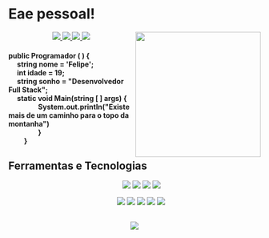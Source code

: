 # Eae pessoal!

<img align = "right" src="https://avatars.githubusercontent.com/u/103579021?s=400&u=1961e651a93d8a3dfcae530f17cdf415a693ff37&v=4" width="250px" height="250px"/><div>
	
<div align = "center">
<a href="https://github.com/FelipeBertoli" alt="github" target="_blank">
<img src="https://img.shields.io/badge/GitHub-000000?&style=flat-square&logo=GitHub&logoColor=white">
<a href="https://www.linkedin.com/in/felipebertoli" alt="linkedin" target="_blank">
<img src="https://img.shields.io/badge/LinkedIn-%230077B5.svg?&style=flat-square&logo=linkedin&logoColor=white">
</a>
<a href="mailto:felipebertolioliveira@gmail.com" alt="gmail" target="_blank">
<img src="https://img.shields.io/badge/Gmail-FF0000?style=flat-square&labelColor=FF0000&logo=gmail&logoColor=white&link=mailto:tassiofernandescosta@gmail.com" />
</a>
<a href="https://wa.me/5543984331545" alt="WhatsApp" target="_blank">
<img src="https://img.shields.io/badge/WhatsApp-25d366?style=flat-square&labelColor=25d366&logo=whatsapp&logoColor=white&link=https://wa.me/5584981430120"/>
</a>
</div>
	  
<h4> public Programador (	) {	<br>
&emsp;  string nome = 'Felipe';		<br>
&emsp;	int idade = 19; 	<br>
&emsp;	string sonho = "Desenvolvedor Full Stack";	<br>
&emsp;	static void Main(string [ ] args) {	<br>
&emsp;&emsp;&emsp;&emsp;  System.out.println("Existe mais de um caminho para o topo da montanha") 	<br>
&emsp;&emsp;&emsp;&emsp;  }	<br>
&emsp;&emsp; }  </h4>


<h2> Ferramentas e Tecnologias </h2>
<div align = "center">
&emsp;&emsp;<img src="https://img.shields.io/badge/Java-ED8B00?style=for-the-badge&logo=java&logoColor=white"/>
<img src="https://img.shields.io/badge/HTML5-E34F26?style=for-the-badge&logo=html5&logoColor=white"/> 	
<img src="https://img.shields.io/badge/CSS3-1572B6?style=for-the-badge&logo=css3&logoColor=white"/> 
<img src="https://img.shields.io/badge/JavaScript-323330?style=for-the-badge&logo=javascript&logoColor=F7DF1E"/> 

&nbsp;&nbsp;&emsp;
<img src="https://img.shields.io/badge/MySQL-00000F?style=for-the-badge&logo=mysql&logoColor=white"/> 
<img src="https://img.shields.io/badge/Spring-6DB33F?style=for-the-badge&logo=spring&logoColor=white"/> 
<img src="https://img.shields.io/badge/Bootstrap-563D7C?style=for-the-badge&logo=bootstrap&logoColor=white"/> 
<img src="https://img.shields.io/badge/Amazon_AWS-232F3E?style=for-the-badge&logo=amazon-aws&logoColor=white"/> 
<img src="https://img.shields.io/badge/Node.js-43853D?style=for-the-badge&logo=node.js&logoColor=white"/> 
	
	
<div align = "center"><h2><img src="https://miro.medium.com/max/800/0*VV3Nmxgv3KX4sLhr.gif"/></h2>
